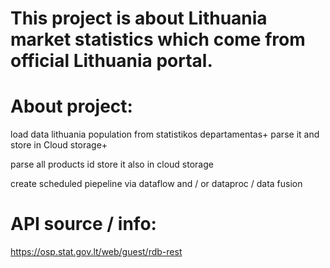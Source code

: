 # This project is about Lithuania market statistics which come from official Lithuania portal.

# About project:
load data lithuania population from statistikos departamentas+
parse it and store in Cloud storage+

parse all products id
store it also in cloud storage

create scheduled piepeline via dataflow and / or dataproc / data fusion

# API source / info:
https://osp.stat.gov.lt/web/guest/rdb-rest